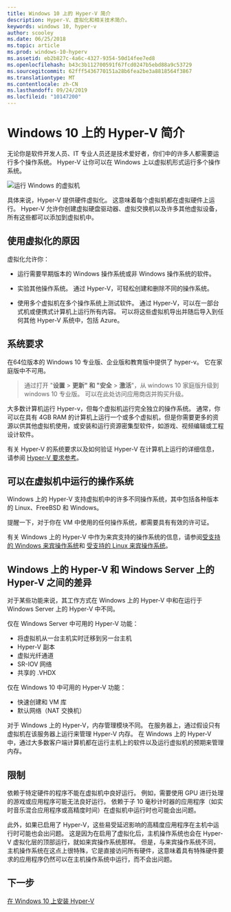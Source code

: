 ```yaml
---
title: Windows 10 上的 Hyper-V 简介
description: Hyper-V、虚拟化和相关技术简介。
keywords: windows 10, hyper-v
author: scooley
ms.date: 06/25/2018
ms.topic: article
ms.prod: windows-10-hyperv
ms.assetid: eb2b827c-4a6c-4327-9354-50d14fee7ed8
ms.openlocfilehash: b43c3b112700591f67fcd0247b5ebd88a9c53729
ms.sourcegitcommit: 62fff5436770151a28b6fea2be3a8818564f3867
ms.translationtype: MT
ms.contentlocale: zh-CN
ms.lasthandoff: 09/24/2019
ms.locfileid: "10147200"
---
```

# <a name="introduction-to-hyper-v-on-windows-10"></a>Windows 10 上的 Hyper-V 简介

无论你是软件开发人员、IT 专业人员还是技术爱好者，你们中的许多人都需要运行多个操作系统。 Hyper-V 让你可以在 Windows 上以虚拟机形式运行多个操作系统。

![运行 Windows 的虚拟机](media/HyperVNesting.png)

具体来说，Hyper-V 提供硬件虚拟化。  这意味着每个虚拟机都在虚拟硬件上运行。  Hyper-V 允许你创建虚拟硬盘驱动器、虚拟交换机以及许多其他虚拟设备，所有这些都可以添加到虚拟机中。

## <a name="reasons-to-use-virtualization"></a>使用虚拟化的原因

虚拟化允许你：

* 运行需要早期版本的 Windows 操作系统或非 Windows 操作系统的软件。

* 实验其他操作系统。 通过 Hyper-V，可轻松创建和删除不同的操作系统。

* 使用多个虚拟机在多个操作系统上测试软件。 通过 Hyper-V，可以在一部台式机或便携式计算机上运行所有内容。 可以将这些虚拟机导出并随后导入到任何其他 Hyper-V 系统中，包括 Azure。

## <a name="system-requirements"></a>系统要求

在64位版本的 Windows 10 专业版、企业版和教育版中提供了 hyper-v。 它在家庭版中不可用。

> 通过打开 "**设置** > **更新" 和 "安全** > **激活**"，从 windows 10 家庭版升级到 windows 10 专业版。 可以在此处访问应用商店并购买升级。

大多数计算机运行 Hyper-v，但每个虚拟机运行完全独立的操作系统。  通常，你可以在具有 4GB RAM 的计算机上运行一个或多个虚拟机，但是你需要更多的资源以供其他虚拟机使用，或安装和运行资源密集型软件，如游戏、视频编辑或工程设计软件。

有关 Hyper-V 的系统要求以及如何验证 Hyper-V 在计算机上运行的详细信息，请参阅 [Hyper-V 要求参考](../reference/hyper-v-requirements.md)。

## <a name="operating-systems-you-can-run-in-a-virtual-machine"></a>可以在虚拟机中运行的操作系统

Windows 上的 Hyper-V 支持虚拟机中的许多不同操作系统，其中包括各种版本的 Linux、FreeBSD 和 Windows。

提醒一下，对于你在 VM 中使用的任何操作系统，都需要具有有效的许可证。

有关 Windows 上的 Hyper-V 中作为来宾支持的操作系统的信息，请参阅[受支持的 Windows 来宾操作系统](supported-guest-os.md)和 [受支持的 Linux 来宾操作系统](https://docs.microsoft.com/windows-server/virtualization/hyper-v/Supported-Linux-and-FreeBSD-virtual-machines-for-Hyper-V-on-Windows)。

## <a name="differences-between-hyper-v-on-windows-and-hyper-v-on-windows-server"></a>Windows 上的 Hyper-V 和 Windows Server 上的 Hyper-V 之间的差异

对于某些功能来说，其工作方式在 Windows 上的 Hyper-V 中和在运行于 Windows Server 上的 Hyper-V 中不同。

仅在 Windows Server 中可用的 Hyper-V 功能：

* 将虚拟机从一台主机实时迁移到另一台主机
* Hyper-V 副本
* 虚拟光纤通道
* SR-IOV 网络
* 共享的 .VHDX

仅在 Windows 10 中可用的 Hyper-V 功能：

* 快速创建和 VM 库
* 默认网络（NAT 交换机）

对于 Windows 上的 Hyper-V，内存管理模块不同。 在服务器上，通过假设只有虚拟机在该服务器上运行来管理 Hyper-V 内存。 在 Windows 上的 Hyper-V 中，通过大多数客户端计算机都在运行主机上的软件以及运行虚拟机的预期来管理内存。

## <a name="limitations"></a>限制

依赖于特定硬件的程序不能在虚拟机中良好运行。 例如，需要使用 GPU 进行处理的游戏或应用程序可能无法良好运行。 依赖于子 10 毫秒计时器的应用程序（如实时音乐混合应用程序或高精度时间）在虚拟机中运行时也可能会出问题。

此外，如果已启用了 Hyper-V，这些易受延迟影响的高精度应用程序在主机中运行时可能也会出问题。  这是因为在启用了虚拟化后，主机操作系统也会在 Hyper-V 虚拟化层的顶部运行，就如来宾操作系统那样。 但是，与来宾操作系统不同，主机操作系统在这点上很特殊，它是直接访问所有硬件，这意味着具有特殊硬件要求的应用程序仍然可以在主机操作系统中运行，而不会出问题。

## <a name="next-step"></a>下一步

[在 Windows 10 上安装 Hyper-V](../quick-start/enable-hyper-v.md)
